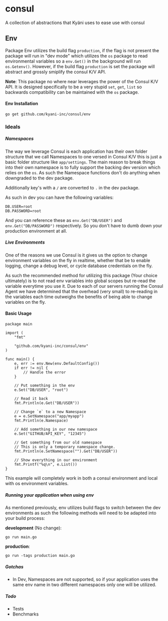 # consul
A collection of abstractions that Kyäni uses to ease use with consul

## Env

Package Env utilizes the build flag `production`, if the flag is not present the package will run in "dev mode" which utilizes the `os` package to read environmental variables so a `env.Get()` in the background will run `os.Getenv()`. However, if the build flag `production` is set the package will abstract and grossly smiplify the consul K/V API.

**Note**: This package no where near leverages the power of the Consul K/V API. It is designed specifically to be a very stupid `set`, `get`, `list` so backwards compatibility can be maintained with the `os` package.

#### Env Installation

```
go get github.com/kyani-inc/consul/env
```

### Ideals

##### Namespaces

The way we leverage Consul is each application has their own folder structure that we call Namespaces to one versed in Consul K/V this is just a basic folder structure like `app/settings`. The main reason to break things into their own namespace is to fully support the backing dev version which relies on the `os`. As such the Namespace functions don't do anything when downgraded to the dev package.

Additionally key's with a `/` are converted to `.` in the dev package.

As such in dev you can have the following variables:

```
DB.USER=root
DB.PASSWORD=root
```

And you can reference these as `env.Get("DB/USER")` and `env.Get("DB/PASSWORD")` respectively. So you don't have to dumb down your production environment at all.

##### Live Environments

One of the reasons we use Consul is it gives us the option to change environment variables on the fly in realtime, whether that be to enable logging, change a debug level, or cycle database credentials on the fly.

As such the recommended method for utilizing this package (Your choice ultimately) is to not read env variables into global scopes but re-read the variable everytime you use it. Due to each of our servers running the Consul Agent we have determined that the overhead (very small) to re-reading in the variables each time outweighs the benefits of being able to change variables on the fly.

#### Basic Usage

```
package main

import (
    "fmt"

    "github.com/kyani-inc/consul/env"
)

func main() {
    e, err := env.New(env.DefaultConfig()) 
    if err != nil {
        // Handle the error
    }

    // Put something in the env
    e.Set("DB/USER", "root")

    // Read it back
    fmt.Println(e.Get("DB/USER"))

    // Change `e` to a new Namespace
    e = e.SetNamespace("app/myapp")
    fmt.Println(e.Namespace)

    // Add something in our new namespace
    e.Set("GITHUB/API_KEY", "12345")

    // Get something from our old namespace
    // This is only a temporary namespace change.
    fmt.Println(e.SetNamespace("").Get("DB/USER"))

    // Show everything in our environment
    fmt.Printf("%q\n", e.List())
}
```

This example will completely work in both a consul environment and local with os environment variables.


##### Running your application when using env

As mentioned previously, env utilizes build flags to switch between the dev environments as such the following methods will need to be adapted into your build process:

**development** (No change):

```
go run main.go
```

**production**:

```
go run -tags production main.go
```

##### Gotchas

- In Dev, Namespaces are not supported, so if your application uses the same env name in two different namespaces only one will be utilized.

##### Todo

- Tests
- Benchmarks